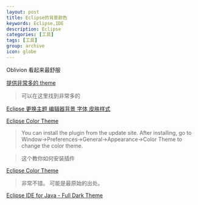```yaml
---
layout: post
title: Eclipse的背景颜色
keywords: Eclipse,IDE
description: Eclipse
categories: [工具]
tags: [工具]
group: archive
icon: globe
---
```


Oblivion 看起来最舒服

[提供非常多的 theme ](http://eclipsecolorthemes.org/?list=all&q=vim)
> 可以在这里找到非常多的

[Eclipse 更换主题 编辑器背景 字体 皮肤样式  ](http://wchlt.blog.163.com/blog/static/219605720133105420396/)

[Eclipse Color Theme](https://github.com/eclipse-color-theme/eclipse-color-theme)
>You can install the plugin from the update site. After installing, go to Window->Preferences->General->Appearance->Color Theme to change the color theme.

>这个教你如何安装插件

[Eclipse Color Theme](http://ubercode.de/blog/eclipse-color-theme)
> 非常不错。 可能是最原始的出处。

[Eclipse IDE for Java - Full Dark Theme](http://stackoverflow.com/questions/5053834/eclipse-ide-for-java-full-dark-theme)